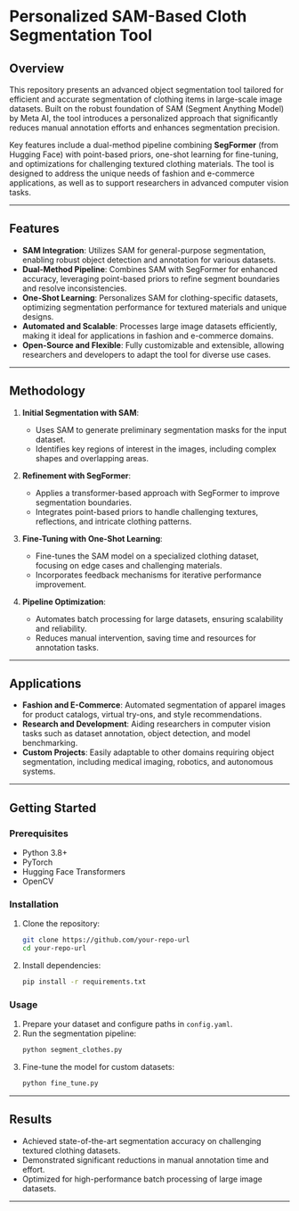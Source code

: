 # Personalized SAM-Based Cloth Segmentation Tool

## Overview
This repository presents an advanced object segmentation tool tailored for efficient and accurate segmentation of clothing items in large-scale image datasets. Built on the robust foundation of SAM (Segment Anything Model) by Meta AI, the tool introduces a personalized approach that significantly reduces manual annotation efforts and enhances segmentation precision. 

Key features include a dual-method pipeline combining **SegFormer** (from Hugging Face) with point-based priors, one-shot learning for fine-tuning, and optimizations for challenging textured clothing materials. The tool is designed to address the unique needs of fashion and e-commerce applications, as well as to support researchers in advanced computer vision tasks.

---

## Features
- **SAM Integration**: Utilizes SAM for general-purpose segmentation, enabling robust object detection and annotation for various datasets. 
- **Dual-Method Pipeline**: Combines SAM with SegFormer for enhanced accuracy, leveraging point-based priors to refine segment boundaries and resolve inconsistencies.
- **One-Shot Learning**: Personalizes SAM for clothing-specific datasets, optimizing segmentation performance for textured materials and unique designs.
- **Automated and Scalable**: Processes large image datasets efficiently, making it ideal for applications in fashion and e-commerce domains.
- **Open-Source and Flexible**: Fully customizable and extensible, allowing researchers and developers to adapt the tool for diverse use cases.

---

## Methodology
1. **Initial Segmentation with SAM**:
   - Uses SAM to generate preliminary segmentation masks for the input dataset.
   - Identifies key regions of interest in the images, including complex shapes and overlapping areas.

2. **Refinement with SegFormer**:
   - Applies a transformer-based approach with SegFormer to improve segmentation boundaries.
   - Integrates point-based priors to handle challenging textures, reflections, and intricate clothing patterns.

3. **Fine-Tuning with One-Shot Learning**:
   - Fine-tunes the SAM model on a specialized clothing dataset, focusing on edge cases and challenging materials.
   - Incorporates feedback mechanisms for iterative performance improvement.

4. **Pipeline Optimization**:
   - Automates batch processing for large datasets, ensuring scalability and reliability.
   - Reduces manual intervention, saving time and resources for annotation tasks.

---

## Applications
- **Fashion and E-Commerce**: Automated segmentation of apparel images for product catalogs, virtual try-ons, and style recommendations.
- **Research and Development**: Aiding researchers in computer vision tasks such as dataset annotation, object detection, and model benchmarking.
- **Custom Projects**: Easily adaptable to other domains requiring object segmentation, including medical imaging, robotics, and autonomous systems.

---

## Getting Started

### Prerequisites
- Python 3.8+
- PyTorch
- Hugging Face Transformers
- OpenCV

### Installation
1. Clone the repository:
   ```bash
   git clone https://github.com/your-repo-url
   cd your-repo-url
   ```
2. Install dependencies:
   ```bash
   pip install -r requirements.txt
   ```

### Usage
1. Prepare your dataset and configure paths in `config.yaml`.
2. Run the segmentation pipeline:
   ```bash
   python segment_clothes.py
   ```
3. Fine-tune the model for custom datasets:
   ```bash
   python fine_tune.py
   ```

---

## Results
- Achieved state-of-the-art segmentation accuracy on challenging textured clothing datasets.
- Demonstrated significant reductions in manual annotation time and effort.
- Optimized for high-performance batch processing of large image datasets.

---

